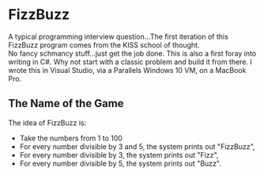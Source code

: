 # FizzBuzz

A typical programming interview question...The first iteration of this FizzBuzz program comes from the KISS school of thought.  
No fancy schmancy stuff...just get the job done.  This is also a first foray into writing in C#.  Why not start with a classic problem
and build it from there. I wrote this in Visual Studio, via a Parallels Windows 10 VM, on a MacBook Pro.

The Name of the Game
--------------------

The idea of FizzBuzz is:
- Take the numbers from 1 to 100
- For every number divisible by 3 and 5, the system prints out "FizzBuzz",
- For every number divisible by 3, the system prints out "Fizz", 
- For every number divisible by 5, the system prints out "Buzz".

